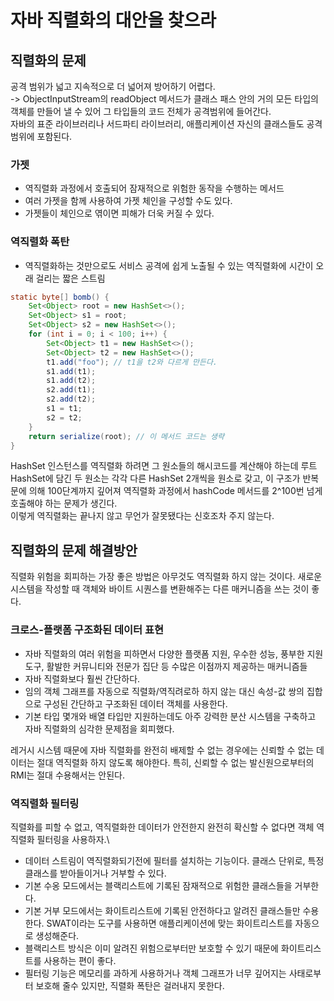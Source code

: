 자바 직렬화의 대안을 찾으라
=
직렬화의 문제
-
공격 범위가 넓고 지속적으로 더 넓어져 방어하기 어렵다.\
-> ObjectInputStream의 readObject 메서드가 클래스 패스 안의 거의 모든 타입의 객체를 만들어 낼 수 있어 그 타입들의 코드 전체가 공격범위에 들어간다.\
자바의 표준 라이브러리나 서드파티 라이브러리, 애플리케이션 자신의 클래스들도 공격 범위에 포함된다.
### 가젯
- 역직렬화 과정에서 호출되어 잠재적으로 위험한 동작을 수행하는 메서드
- 여러 가젯을 함께 사용하여 가젯 체인을 구성할 수도 있다.
- 가젯들이 체인으로 엮이면 피해가 더욱 커질 수 있다.
### 역직렬화 폭탄
- 역직렬화하는 것만으로도 서비스 공격에 쉽게 노출될 수 있는 역직렬화에 시간이 오래 걸리는 짧은 스트림
```java
static byte[] bomb() {
    Set<Object> root = new HashSet<>();
    Set<Object> s1 = root;
    Set<Object> s2 = new HashSet<>();
    for (int i = 0; i < 100; i++) {
        Set<Object> t1 = new HashSet<>();
        Set<Object> t2 = new HashSet<>();
        t1.add("foo"); // t1을 t2와 다르게 만든다.
        s1.add(t1);
        s1.add(t2);
        s2.add(t1);
        s2.add(t2);
        s1 = t1;
        s2 = t2;
    }
    return serialize(root); // 이 메서드 코드는 생략
}
```
HashSet 인스턴스를 역직렬화 하려면 그 원소들의 해시코드를 계산해야 하는데 루트 HashSet에 담긴 두 원소는 각각 다른 HashSet 2개씩을 원소로 갖고, 
이 구조가 반복문에 의해 100단계까지 깊어져 역직렬화 과정에서 hashCode 메서드를 2^100번 넘게 호출해야 하는 문제가 생긴다.\
이렇게 역직렬화는 끝나지 않고 무언가 잘못됐다는 신호조차 주지 않는다.

직렬화의 문제 해결방안
-
직렬화 위험을 회피하는 가장 좋은 방법은 아무것도 역직렬화 하지 않는 것이다. 새로운 시스템을 작성할 때 객체와 바이트 시퀀스를 변환해주는 다른 매커니즘을 쓰는 것이 좋다.
### 크로스-플랫폼 구조화된 데이터 표현
- 자바 직렬화의 여러 위험을 피하면서 다양한 플랫폼 지원, 우수한 성능, 풍부한 지원 도구, 활발한 커뮤니티와 전문가 집단 등 수많은 이점까지 제공하는 매커니즘들
- 자바 직렬화보다 훨씬 간단하다.
- 임의 객체 그래프를 자동으로 직렬화/역직려로하 하지 않는 대신 속성-값 쌍의 집합으로 구성된 간단하고 구조화된 데이터 객체를 사용한다.
- 기본 타입 몇개와 배열 타입만 지원하는데도 아주 강력한 분산 시스템을 구축하고 자바 직렬화의 심각한 문제점을 회피했다.

레거시 시스템 때문에 자바 직렬화를 완전히 배제할 수 없는 경우에는 신뢰할 수 없는 데이터는 절대 역직렬화 하지 않도록 해야한다. 
특히, 신뢰할 수 없는 발신원으로부터의 RMI는 절대 수용해서는 안된다.

### 역직렬화 필터링
직렬화를 피할 수 없고, 역직렬화한 데이터가 안전한지 완전히 확신할 수 없다면 객체 역직렬화 필터링을 사용하자.\
- 데이터 스트림이 역직렬화되기전에 필터를 설치하는 기능이다. 클래스 단위로, 특정 클래스를 받아들이거나 거부할 수 있다.
- 기본 수옹 모드에서는 블랙리스트에 기록된 잠재적으로 위험한 클래스들을 거부한다.
- 기본 거부 모드에서는 화이트리스트에 기록된 안전하다고 알려진 클래스들만 수용한다. SWAT이라는 도구를 사용하면 애플리케이션에 맞는 화이트리스트를 자동으로 생성해준다.
- 블랙리스트 방식은 이미 알려진 위험으로부터만 보호할 수 있기 때문에 화이트리스트를 사용하는 편이 좋다.
- 필터링 기능은 메모리를 과하게 사용하거나 객체 그래프가 너무 깊어지는 사태로부터 보호해 줄수 있지만, 직렬화 폭탄은 걸러내지 못한다.

